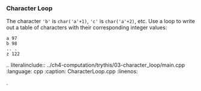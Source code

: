 ### Character Loop

The character `'b'` is `char('a'+1)`, `'c'` is `char('a'+2)`, etc. 
Use a loop to write out a table of characters with their corresponding integer values:


```
a 97 
b 98 
.. .
z 122
```

.. literalinclude:: ../ch4-computation/trythis/03-character_loop/main.cpp
   :language: cpp
   :caption: CharacterLoop.cpp
   :linenos:

.
